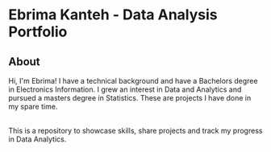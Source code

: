 # Ebrima Kanteh - Data Analysis Portfolio
## About
Hi, I'm Ebrima! I have a technical background and have a Bachelors degree in Electronics Information. I grew an interest in Data and Analytics and pursued a masters degree in Statistics. 
These are projects I have done in my spare time.

<br>
This is a repository to showcase skills, share projects and track my progress in Data Analytics.
<br>
